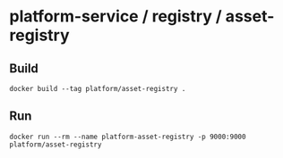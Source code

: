 # platform-service / registry / asset-registry

## Build

```shell
docker build --tag platform/asset-registry .
```

## Run

```shell
docker run --rm --name platform-asset-registry -p 9000:9000 platform/asset-registry
```
